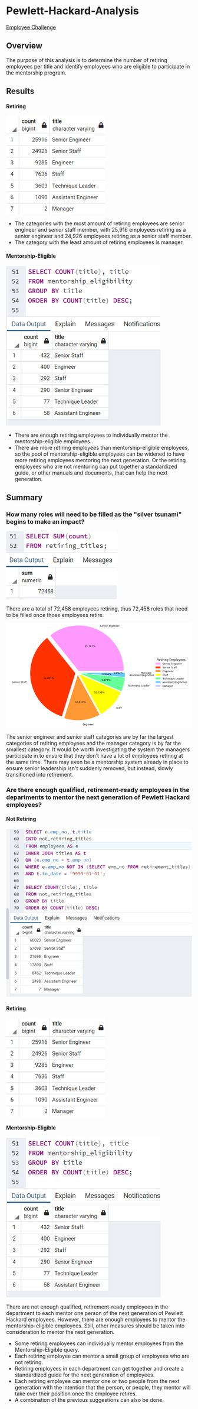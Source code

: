 # Pewlett-Hackard-Analysis
[Employee Challenge](./Employee_Challenge.sql)

## Overview
The purpose of this analysis is to determine the number of retiring employees per title and identify employees who are eligible to participate in the mentorship program. 

## Results
#### Retiring
![Retiring Titles](./retiring_titles.png)
- The categories with the most amount of retiring employees are senior engineer and senior staff member, with 25,916 employees retiring as a senior engineer and 24,926 employees retiring as a senior staff member.
- The category with the least amount of retiring employees is manager.

#### Mentorship-Eligible
![Mentorship-Eligible](./mentorship_eligibility_count.png)
- There are enough retiring employees to individually mentor the mentorship-eligible employees.
- There are more retiring employees than mentorship-eligible employees, so the pool of mentorship-eligible employees can be widened to have more retiring employees mentoring the next generation. Or the retiring employees who are not mentoring can put together a standardized guide, or other manuals and documents, that can help the next generation.

## Summary
### How many roles will need to be filled as the "silver tsunami" begins to make an impact?

![Total Retiring Employees](./total_retiring.png)

There are a total of 72,458 employees retiring, thus 72,458 roles that need to be filled once those employees retire.

![Retiring Pie Chart](./retiring_titles_pie_chart.png)

The senior engineer and senior staff categories are by far the largest categories of retiring employees and the manager category is by far the smallest category.
It would be worth investigating the system the managers participate in to ensure that they don't have a lot of employees retiring at the same time.
There may even be a mentorship system already in place to ensure senior leadership isn't suddenly removed, but instead, slowly transitioned into retirement.


### Are there enough qualified, retirement-ready employees in the departments to mentor the next generation of Pewlett Hackard employees?
#### Not Retiring
![Not Retiring](./not_retiring.png)

#### Retiring
![Retiring Titles](./retiring_titles.png)

#### Mentorship-Eligible
![Mentorship-Eligible](./mentorship_eligibility_count.png)

There are not enough qualified, retirement-ready employees in the department to each mentor one person of the next generation of Pewlett Hackard employees. However, there are enough employees to mentor the mentorship-eligible employees.
Still, other measures should be taken into consideration to mentor the next generation.
- Some retiring employees can individually mentor employees from the Mentorship-Eligible query.
- Each retiring employee can mentor a small group of employees who are not retiring.
- Retiring employees in each department can get together and create a standardized guide for the next generation of employees.
- Each retiring employee can mentor one or two people from the next generation with the intention that the person, or people, they mentor will take over their position once the employee retires.
- A combination of the previous suggestions can also be done.
